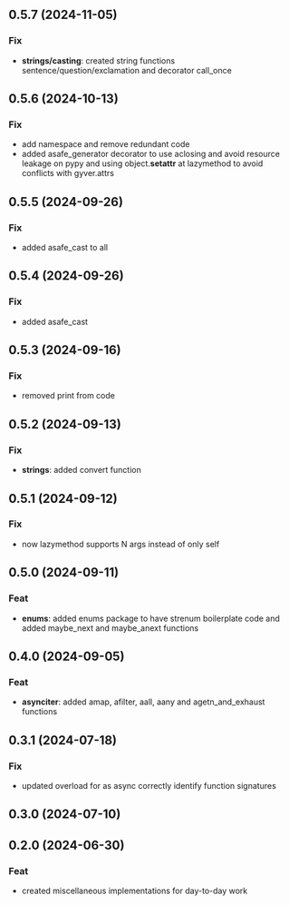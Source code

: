 ## 0.5.7 (2024-11-05)

### Fix

- **strings/casting**: created string functions sentence/question/exclamation and decorator call_once

## 0.5.6 (2024-10-13)

### Fix

- add namespace and remove redundant code
- added asafe_generator decorator to use aclosing and avoid resource leakage on pypy and using object.__setattr__ at lazymethod to avoid conflicts with gyver.attrs

## 0.5.5 (2024-09-26)

### Fix

- added asafe_cast to all

## 0.5.4 (2024-09-26)

### Fix

- added asafe_cast

## 0.5.3 (2024-09-16)

### Fix

- removed print from code

## 0.5.2 (2024-09-13)

### Fix

- **strings**: added convert function

## 0.5.1 (2024-09-12)

### Fix

- now lazymethod supports N args instead of only self

## 0.5.0 (2024-09-11)

### Feat

- **enums**: added enums package to have strenum boilerplate code and added maybe_next and maybe_anext functions

## 0.4.0 (2024-09-05)

### Feat

- **asynciter**: added amap, afilter, aall, aany and agetn_and_exhaust functions

## 0.3.1 (2024-07-18)

### Fix

- updated overload for as async correctly identify function signatures

## 0.3.0 (2024-07-10)

## 0.2.0 (2024-06-30)

### Feat

- created miscellaneous implementations for day-to-day work
